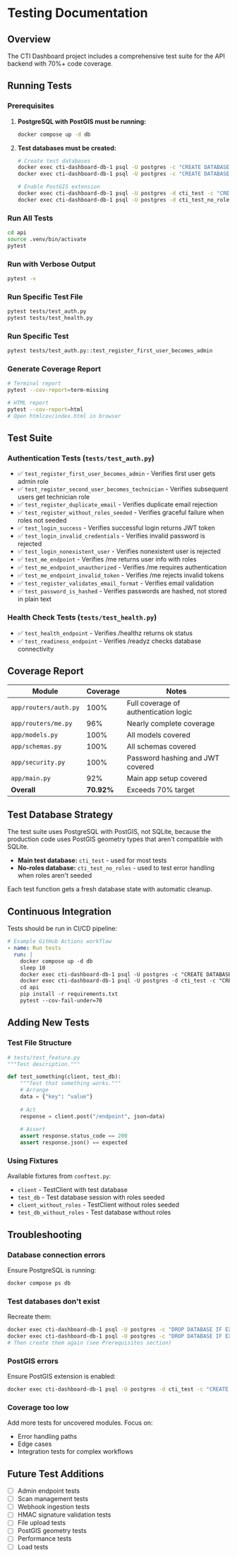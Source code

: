 # Testing Documentation

## Overview

The CTI Dashboard project includes a comprehensive test suite for the API backend with 70%+ code coverage.

## Running Tests

### Prerequisites

1. **PostgreSQL with PostGIS must be running:**
   ```bash
   docker compose up -d db
   ```

2. **Test databases must be created:**
   ```bash
   # Create test databases
   docker exec cti-dashboard-db-1 psql -U postgres -c "CREATE DATABASE cti_test;"
   docker exec cti-dashboard-db-1 psql -U postgres -c "CREATE DATABASE cti_test_no_roles;"
   
   # Enable PostGIS extension
   docker exec cti-dashboard-db-1 psql -U postgres -d cti_test -c "CREATE EXTENSION IF NOT EXISTS postgis;"
   docker exec cti-dashboard-db-1 psql -U postgres -d cti_test_no_roles -c "CREATE EXTENSION IF NOT EXISTS postgis;"
   ```

### Run All Tests

```bash
cd api
source .venv/bin/activate
pytest
```

### Run with Verbose Output

```bash
pytest -v
```

### Run Specific Test File

```bash
pytest tests/test_auth.py
pytest tests/test_health.py
```

### Run Specific Test

```bash
pytest tests/test_auth.py::test_register_first_user_becomes_admin
```

### Generate Coverage Report

```bash
# Terminal report
pytest --cov-report=term-missing

# HTML report
pytest --cov-report=html
# Open htmlcov/index.html in browser
```

## Test Suite

### Authentication Tests (`tests/test_auth.py`)

- ✅ `test_register_first_user_becomes_admin` - Verifies first user gets admin role
- ✅ `test_register_second_user_becomes_technician` - Verifies subsequent users get technician role
- ✅ `test_register_duplicate_email` - Verifies duplicate email rejection
- ✅ `test_register_without_roles_seeded` - Verifies graceful failure when roles not seeded
- ✅ `test_login_success` - Verifies successful login returns JWT token
- ✅ `test_login_invalid_credentials` - Verifies invalid password is rejected
- ✅ `test_login_nonexistent_user` - Verifies nonexistent user is rejected
- ✅ `test_me_endpoint` - Verifies /me returns user info with roles
- ✅ `test_me_endpoint_unauthorized` - Verifies /me requires authentication
- ✅ `test_me_endpoint_invalid_token` - Verifies /me rejects invalid tokens
- ✅ `test_register_validates_email_format` - Verifies email validation
- ✅ `test_password_is_hashed` - Verifies passwords are hashed, not stored in plain text

### Health Check Tests (`tests/test_health.py`)

- ✅ `test_health_endpoint` - Verifies /healthz returns ok status
- ✅ `test_readiness_endpoint` - Verifies /readyz checks database connectivity

## Coverage Report

| Module | Coverage | Notes |
|--------|----------|-------|
| `app/routers/auth.py` | 100% | Full coverage of authentication logic |
| `app/routers/me.py` | 96% | Nearly complete coverage |
| `app/models.py` | 100% | All models covered |
| `app/schemas.py` | 100% | All schemas covered |
| `app/security.py` | 100% | Password hashing and JWT covered |
| `app/main.py` | 92% | Main app setup covered |
| **Overall** | **70.92%** | Exceeds 70% target |

## Test Database Strategy

The test suite uses PostgreSQL with PostGIS, not SQLite, because the production code uses PostGIS geometry types that aren't compatible with SQLite.

- **Main test database:** `cti_test` - used for most tests
- **No-roles database:** `cti_test_no_roles` - used to test error handling when roles aren't seeded

Each test function gets a fresh database state with automatic cleanup.

## Continuous Integration

Tests should be run in CI/CD pipeline:

```yaml
# Example GitHub Actions workflow
- name: Run tests
  run: |
    docker compose up -d db
    sleep 10
    docker exec cti-dashboard-db-1 psql -U postgres -c "CREATE DATABASE cti_test;"
    docker exec cti-dashboard-db-1 psql -U postgres -d cti_test -c "CREATE EXTENSION IF NOT EXISTS postgis;"
    cd api
    pip install -r requirements.txt
    pytest --cov-fail-under=70
```

## Adding New Tests

### Test File Structure

```python
# tests/test_feature.py
"""Test description."""

def test_something(client, test_db):
    """Test that something works."""
    # Arrange
    data = {"key": "value"}
    
    # Act
    response = client.post("/endpoint", json=data)
    
    # Assert
    assert response.status_code == 200
    assert response.json() == expected
```

### Using Fixtures

Available fixtures from `conftest.py`:

- `client` - TestClient with test database
- `test_db` - Test database session with roles seeded
- `client_without_roles` - TestClient without roles seeded
- `test_db_without_roles` - Test database without roles

## Troubleshooting

### Database connection errors

Ensure PostgreSQL is running:
```bash
docker compose ps db
```

### Test databases don't exist

Recreate them:
```bash
docker exec cti-dashboard-db-1 psql -U postgres -c "DROP DATABASE IF EXISTS cti_test;"
docker exec cti-dashboard-db-1 psql -U postgres -c "DROP DATABASE IF EXISTS cti_test_no_roles;"
# Then create them again (see Prerequisites section)
```

### PostGIS errors

Ensure PostGIS extension is enabled:
```bash
docker exec cti-dashboard-db-1 psql -U postgres -d cti_test -c "CREATE EXTENSION IF NOT EXISTS postgis;"
```

### Coverage too low

Add more tests for uncovered modules. Focus on:
- Error handling paths
- Edge cases
- Integration tests for complex workflows

## Future Test Additions

- [ ] Admin endpoint tests
- [ ] Scan management tests
- [ ] Webhook ingestion tests
- [ ] HMAC signature validation tests
- [ ] File upload tests
- [ ] PostGIS geometry tests
- [ ] Performance tests
- [ ] Load tests
